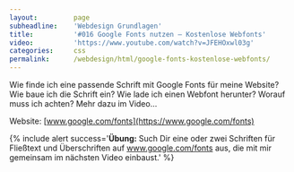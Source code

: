 ```yaml
---
layout:         page
subheadline:    'Webdesign Grundlagen'
title:          '#016 Google Fonts nutzen – Kostenlose Webfonts'
video:          'https://www.youtube.com/watch?v=JFEHOxwl03g'
categories:     css
permalink:      /webdesign/html/google-fonts-kostenlose-webfonts/
---
```

Wie finde ich eine passende Schrift mit Google Fonts für meine Website? Wie baue ich die Schrift ein? Wie lade ich einen Webfont herunter? Worauf muss ich achten? Mehr dazu im Video…
<!--more-->

Website: [www.google.com/fonts](https://www.google.com/fonts)


{% include alert success='**Übung:** Such Dir eine oder zwei Schriften für Fließtext und Überschriften auf <a href="https://www.google.com/fonts">www.google.com/fonts</a> aus, die mit mir gemeinsam im nächsten Video einbaust.' %}
